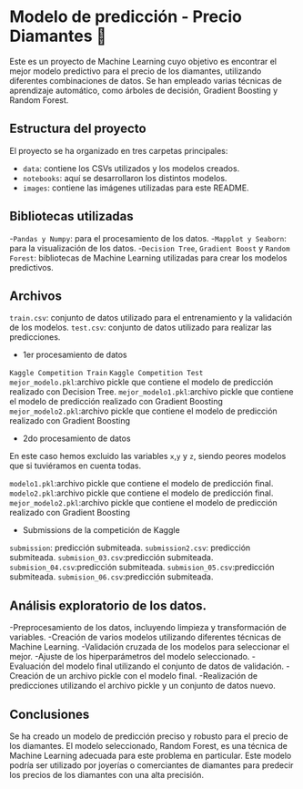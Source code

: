 # Modelo de predicción - Precio Diamantes 💎

Este es un proyecto de Machine Learning cuyo objetivo es encontrar el mejor modelo predictivo para el precio de los diamantes, utilizando diferentes combinaciones de datos. Se han empleado varias técnicas de aprendizaje automático, como árboles de decisión, Gradient Boosting y Random Forest.

## Estructura del proyecto

El proyecto se ha organizado en tres carpetas principales:

- `data`: contiene los CSVs utilizados y los modelos creados.
- `notebooks`: aquí se desarrollaron los distintos modelos.
- `images`: contiene las imágenes utilizadas para este README.


## Bibliotecas utilizadas

-`Pandas y Numpy`: para el procesamiento de los datos.
-`Mapplot y Seaborn`: para la visualización de los datos.
-`Decision Tree`, `Gradient Boost` y `Random Forest`: bibliotecas de Machine Learning utilizadas para crear los modelos predictivos.

## Archivos

`train.csv`: conjunto de datos utilizado para el entrenamiento y la validación de los modelos.
`test.csv`: conjunto de datos utilizado para realizar las predicciones.

- 1er procesamiento de datos

`Kaggle Competition Train`
`Kaggle Competition Test`
`mejor_modelo.pkl`:archivo pickle que contiene el modelo de predicción realizado con Decision Tree.
`mejor_modelo1.pkl`:archivo pickle que contiene el modelo de predicción realizado con Gradient Boosting
`mejor_modelo2.pkl`:archivo pickle que contiene el modelo de predicción realizado con Gradient Boosting


- 2do procesamiento de datos

En este caso hemos excluido las variables `x`,`y` y `z`, siendo peores modelos que si tuviéramos en cuenta todas. 

`modelo1.pkl`:archivo pickle que contiene el modelo de predicción final.
`modelo2.pkl`:archivo pickle que contiene el modelo de predicción final.
`mejor_modelo2.pkl`:archivo pickle que contiene el modelo de predicción realizado con Gradient Boosting


- Submissions de la competición de Kaggle

`submission`: predicción submiteada.
`submission2.csv`: predicción submiteada.
`submision_03.csv`:predicción submiteada.
`submision_04.csv`:predicción submiteada.
`submision_05.csv`:predicción submiteada.
`submision_06.csv`:predicción submiteada.

## Análisis exploratorio de los datos.

-Preprocesamiento de los datos, incluyendo limpieza y transformación de variables.
-Creación de varios modelos utilizando diferentes técnicas de Machine Learning.
-Validación cruzada de los modelos para seleccionar el mejor.
-Ajuste de los hiperparámetros del modelo seleccionado.
-Evaluación del modelo final utilizando el conjunto de datos de validación.
-Creación de un archivo pickle con el modelo final.
-Realización de predicciones utilizando el archivo pickle y un conjunto de datos nuevo.

## Conclusiones

Se ha creado un modelo de predicción preciso y robusto para el precio de los diamantes. El modelo seleccionado, Random Forest, es una técnica de Machine Learning adecuada para este problema en particular. Este modelo podría ser utilizado por joyerías o comerciantes de diamantes para predecir los precios de los diamantes con una alta precisión.



